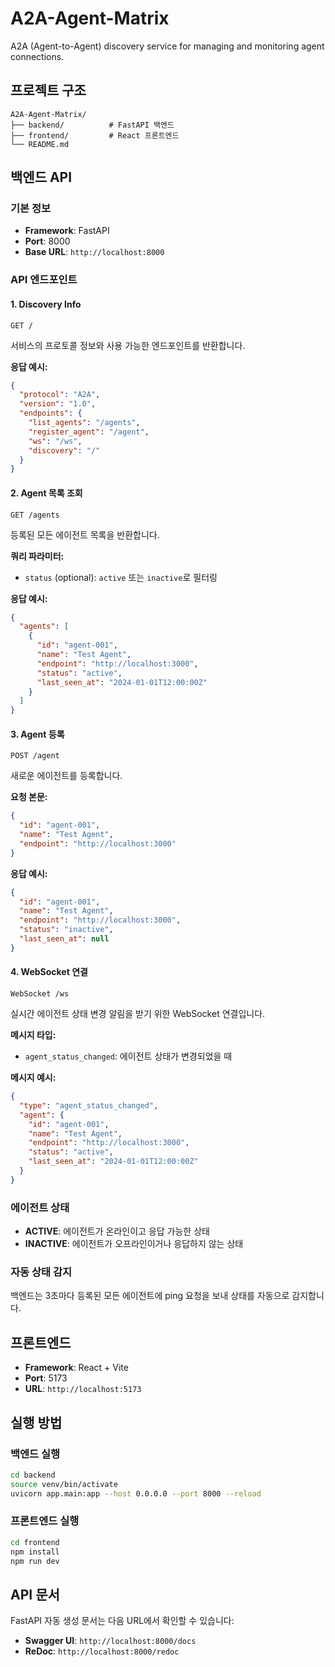 # A2A-Agent-Matrix

A2A (Agent-to-Agent) discovery service for managing and monitoring agent connections.

## 프로젝트 구조

```
A2A-Agent-Matrix/
├── backend/          # FastAPI 백엔드
├── frontend/         # React 프론트엔드
└── README.md
```

## 백엔드 API

### 기본 정보
- **Framework**: FastAPI
- **Port**: 8000
- **Base URL**: `http://localhost:8000`

### API 엔드포인트

#### 1. Discovery Info
```
GET /
```
서비스의 프로토콜 정보와 사용 가능한 엔드포인트를 반환합니다.

**응답 예시:**
```json
{
  "protocol": "A2A",
  "version": "1.0",
  "endpoints": {
    "list_agents": "/agents",
    "register_agent": "/agent",
    "ws": "/ws",
    "discovery": "/"
  }
}
```

#### 2. Agent 목록 조회
```
GET /agents
```
등록된 모든 에이전트 목록을 반환합니다.

**쿼리 파라미터:**
- `status` (optional): `active` 또는 `inactive`로 필터링

**응답 예시:**
```json
{
  "agents": [
    {
      "id": "agent-001",
      "name": "Test Agent",
      "endpoint": "http://localhost:3000",
      "status": "active",
      "last_seen_at": "2024-01-01T12:00:00Z"
    }
  ]
}
```

#### 3. Agent 등록
```
POST /agent
```
새로운 에이전트를 등록합니다.

**요청 본문:**
```json
{
  "id": "agent-001",
  "name": "Test Agent",
  "endpoint": "http://localhost:3000"
}
```

**응답 예시:**
```json
{
  "id": "agent-001",
  "name": "Test Agent",
  "endpoint": "http://localhost:3000",
  "status": "inactive",
  "last_seen_at": null
}
```

#### 4. WebSocket 연결
```
WebSocket /ws
```
실시간 에이전트 상태 변경 알림을 받기 위한 WebSocket 연결입니다.

**메시지 타입:**
- `agent_status_changed`: 에이전트 상태가 변경되었을 때

**메시지 예시:**
```json
{
  "type": "agent_status_changed",
  "agent": {
    "id": "agent-001",
    "name": "Test Agent",
    "endpoint": "http://localhost:3000",
    "status": "active",
    "last_seen_at": "2024-01-01T12:00:00Z"
  }
}
```

### 에이전트 상태

- **ACTIVE**: 에이전트가 온라인이고 응답 가능한 상태
- **INACTIVE**: 에이전트가 오프라인이거나 응답하지 않는 상태

### 자동 상태 감지

백엔드는 3초마다 등록된 모든 에이전트에 ping 요청을 보내 상태를 자동으로 감지합니다.

## 프론트엔드

- **Framework**: React + Vite
- **Port**: 5173
- **URL**: `http://localhost:5173`

## 실행 방법

### 백엔드 실행
```bash
cd backend
source venv/bin/activate
uvicorn app.main:app --host 0.0.0.0 --port 8000 --reload
```

### 프론트엔드 실행
```bash
cd frontend
npm install
npm run dev
```

## API 문서

FastAPI 자동 생성 문서는 다음 URL에서 확인할 수 있습니다:
- **Swagger UI**: `http://localhost:8000/docs`
- **ReDoc**: `http://localhost:8000/redoc`
